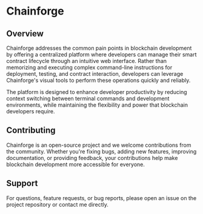 # Chainforge

## Overview

Chainforge addresses the common pain points in blockchain development by offering a centralized platform where developers can manage their smart contract lifecycle through an intuitive web interface. Rather than memorizing and executing complex command-line instructions for deployment, testing, and contract interaction, developers can leverage Chainforge's visual tools to perform these operations quickly and reliably.

The platform is designed to enhance developer productivity by reducing context switching between terminal commands and development environments, while maintaining the flexibility and power that blockchain developers require.

## Contributing

Chainforge is an open-source project and we welcome contributions from the community. Whether you're fixing bugs, adding new features, improving documentation, or providing feedback, your contributions help make blockchain development more accessible for everyone.

## Support

For questions, feature requests, or bug reports, please open an issue on the project repository or contact me directly.
